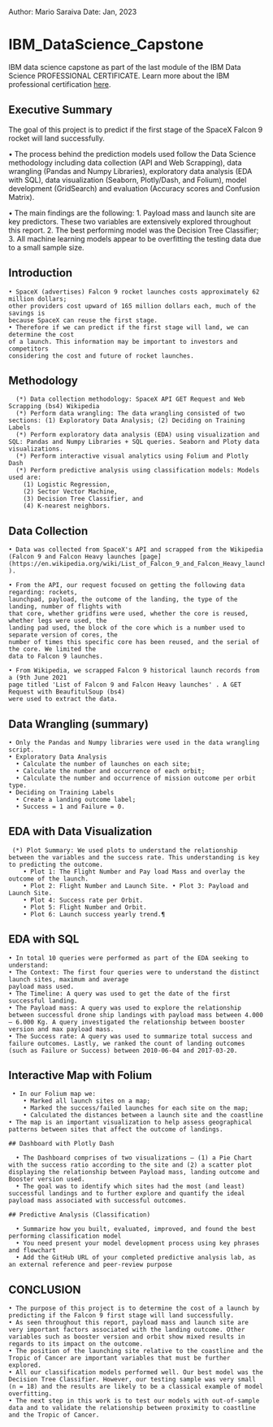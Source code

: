 Author: Mario Saraiva
Date: Jan, 2023

# IBM_DataScience_Capstone
  IBM data science capstone as part of the last module of the  IBM Data Science PROFESSIONAL CERTIFICATE.
  Learn more about the IBM professional certification [here](https://www.coursera.org/professional-certificates/ibm-data-science).


## Executive Summary
  The goal of this project is to predict if the first stage of the SpaceX Falcon 9 rocket will
  land successfully.

  • The process behind the prediction models used follow the Data Science methodology
  including data collection (API and Web Scrapping), data wrangling (Pandas and Numpy
  Libraries), exploratory data analysis (EDA with SQL), data visualization (Seaborn,
  Plotly/Dash, and Folium), model development (GridSearch) and evaluation (Accuracy
  scores and Confusion Matrix).

  • The main findings are the following:
    1. Payload mass and launch site are key predictors. These two variables are extensively explored
    throughout this report.
    2. The best performing model was the Decision Tree Classifier;
    3. All machine learning models appear to be overfitting the testing data due to a small sample size.
    
 ## Introduction
    • SpaceX (advertises) Falcon 9 rocket launches costs approximately 62 million dollars;
    other providers cost upward of 165 million dollars each, much of the savings is
    because SpaceX can reuse the first stage.
    • Therefore if we can predict if the first stage will land, we can determine the cost
    of a launch. This information may be important to investors and competitors
    considering the cost and future of rocket launches.
  
  ## Methodology
      (*) Data collection methodology: SpaceX API GET Request and Web Scrapping (bs4) Wikipedia
      (*) Perform data wrangling: The data wrangling consisted of two sections: (1) Exploratory Data Analysis; (2) Deciding on Training Labels
      (*) Perform exploratory data analysis (EDA) using visualization and SQL: Pandas and Numpy Libraries + SQL queries. Seaborn and Ploty data visualizations.
      (*) Perform interactive visual analytics using Folium and Plotly Dash
      (*) Perform predictive analysis using classification models: Models used are: 
        (1) Logistic Regression, 
        (2) Sector Vector Machine, 
        (3) Decision Tree Classifier, and 
        (4) K-nearest neighbors.

  ## Data Collection
  
    • Data was collected from SpaceX's API and scrapped from the Wikipedia (Falcon 9 and Falcon Heavy launches [page](https://en.wikipedia.org/wiki/List_of_Falcon_9_and_Falcon_Heavy_launches) ).
  
    • From the API, our request focused on getting the following data regarding: rockets,
    launchpad, payload, the outcome of the landing, the type of the landing, number of flights with
    that core, whether gridfins were used, whether the core is reused, whether legs were used, the
    landing pad used, the block of the core which is a number used to separate version of cores, the
    number of times this specific core has been reused, and the serial of the core. We limited the
    data to Falcon 9 launches.

    • From Wikipedia, we scrapped Falcon 9 historical launch records from a (9th June 2021
    page titled 'List of Falcon 9 and Falcon Heavy launches' . A GET Request with BeaufitulSoup (bs4)
    were used to extract the data.
  
  ## Data Wrangling (summary)
  
    • Only the Pandas and Numpy libraries were used in the data wrangling script.
    • Exploratory Data Analysis
      • Calculate the number of launches on each site;
      • Calculate the number and occurrence of each orbit;
      • Calculate the number and occurrence of mission outcome per orbit type.
    • Deciding on Training Labels
      • Create a landing outcome label;
      • Success = 1 and Failure = 0.
   
   ## EDA with Data Visualization
   
     (*) Plot Summary: We used plots to understand the relationship between the variables and the success rate. This understanding is key to predicting the outcome.
        • Plot 1: The Flight Number and Pay load Mass and overlay the outcome of the launch.
        • Plot 2: Flight Number and Launch Site. • Plot 3: Payload and Launch Site.
        • Plot 4: Success rate per Orbit.
        • Plot 5: Flight Number and Orbit.
        • Plot 6: Launch success yearly trend.¶
      
   ## EDA with SQL
    • In total 10 queries were performed as part of the EDA seeking to understand:
    • The Context: The first four queries were to understand the distinct launch sites, maximum and average
    payload mass used.
    • The Timeline: A query was used to get the date of the first successful landing.
    • The Payload mass: A query was used to explore the relationship between successful drone ship landings with payload mass between 4.000 – 6.000 Kg. A query investigated the relationship between booster version and max payload mass.
    • The Success rate: A query was used to summarize total success and failure outcomes. Lastly, we ranked the count of landing outcomes (such as Failure or Success) between 2010-06-04 and 2017-03-20.
    
   ## Interactive Map with Folium
     • In our Folium map we:
        • Marked all launch sites on a map;
        • Marked the success/failed launches for each site on the map;
        • Calculated the distances between a launch site and the coastline
    • The map is an important visualization to help assess geographical patterns between sites that affect the outcome of landings.
    
    ## Dashboard with Plotly Dash
    
      • The Dashboard comprises of two visualizations – (1) a Pie Chart with the success ratio according to the site and (2) a scatter plot   displaying the relationship between Payload mass, landing outcome and Booster version used.
      • The goal was to identify which sites had the most (and least) successful landings and to further explore and quantify the ideal payload mass associated with successful outcomes.
    
    ## Predictive Analysis (Classification)
    
      • Summarize how you built, evaluated, improved, and found the best performing classification model
      • You need present your model development process using key phrases and flowchart
      • Add the GitHub URL of your completed predictive analysis lab, as an external reference and peer-review purpose
      
   ## CONCLUSION
   
    • The purpose of this project is to determine the cost of a launch by predicting if the Falcon 9 first stage will land successfully.
    • As seen throughout this report, payload mass and launch site are very important factors associated with the landing outcome. Other variables such as booster version and orbit show mixed results in regards to its impact on the outcome.
    • The position of the launching site relative to the coastline and the Tropic of Cancer are important variables that must be further explored.
    • All our classification models performed well. Our best model was the Decision Tree Classifier. However, our testing sample was very small (n = 18) and the results are likely to be a classical example of model overfitting.
    • The next step in this work is to test our models with out-of-sample data and to validate the relationship between proximity to coastline and the Tropic of Cancer.
